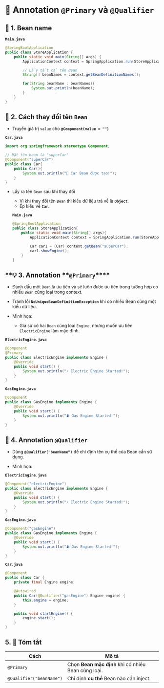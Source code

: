 # 🌱 Annotation **`@Primary`** và **`@Qualifier`**

## **📌 1. Bean name**

**`Main.java`**

```java
@SpringBootApplication
public class StoreApplication {
	public static void main(String[] args) {
		ApplicationContext context = SpringApplication.run(StoreApplication.class, args);

		// Lấy tất cả tên Bean
		String[] beanNames = context.getBeanDefinitionNames();

		for(String beanName : beanNames){
			System.out.println(beanName);
		}
	}
}
```

## **🔧 2. Cách thay đổi tên `Bean`**

- Truyền giá trị `value` cho **`@Component(value = "")`**

**`Car.java`**

```java
import org.springframework.stereotype.Component;

// Đặt tên bean là "superCar"
@Component("superCar")
public class Car{
    public Car(){
        System.out.println("🚗 Car Bean được tạo!");
    }
}
```

- Lấy ra tên `Bean` sau khi thay đổi

  - Vì khi thay đổi tên `Bean` thì kiểu dữ liệu trả về là **`Object`**.
  - Ép kiểu về **`Car`**.

  **`Main.java`**

  ```java
  @SpringBootApplication
  public class StoreApplication{
      public static void main(String[] args){
          ApplicationContext context = SpringApplication.run(StoreApplication.class, args);

          Car car1 = (Car) context.getBean("superCar");
          car1.showEngine();
      }
  }
  ```

## **💡 3. Annotation **`@Primary`\*\*\*\*

- Đánh dấu một `Bean` là ưu tiên và sẽ luôn được ưu tiên trong tường hợp có nhiều `Bean` cũng loại trong context.

- Tránh lỗi **`NoUniqueBeanDefinitionException`** khi có nhiều Bean cùng một kiểu dữ liệu.

- Minh họa:
  - Giả sử có hai `Bean` cùng loại `Engine`, nhưng muốn ưu tiên `ElectricEngine` làm mặc định.

**`ElectricEngine.java`**

```java
@Component
@Primary
public class ElectricEngine implements Engine {
    @Override
    public void start() {
        System.out.println("⚡ Electric Engine Started!");
    }
}
```

**`GasEngine.java`**

```java
@Component
public class GasEngine implements Engine {
    @Override
    public void start() {
        System.out.println("⛽ Gas Engine Started!");
    }
}
```

## **🌟 4. Annotation `@Qualifier`**

- Dùng **`@Qualifier("beanName")`** để chỉ định tên cụ thể của Bean cần sử dụng.

- Minh họa:

**`ElectricEngine.java`**

```java
@Component("electricEngine")
public class ElectricEngine implements Engine {
    @Override
    public void start() {
        System.out.println("⚡ Electric Engine Started!");
    }
}
```

**`GasEngine.java`**

```java
@Component("gasEngine")
public class GasEngine implements Engine {
    @Override
    public void start() {
        System.out.println("⛽ Gas Engine Started!");
    }
}
```

**`Car.java`**

```java
@Component
public class Car {
    private final Engine engine;

    @Autowired
    public Car(@Qualifier("gasEngine") Engine engine) {
        this.engine = engine;
    }

    public void startEngine() {
        engine.start();
    }
}
```

## **5. 🏁 Tóm tắt**

| **Cách**                 | **Mô tả**                                           |
| ------------------------ | --------------------------------------------------- |
| `@Primary`               | Chọn **Bean mặc định** khi có nhiều Bean cùng loại. |
| `@Qualifier("beanName")` | Chỉ định **cụ thể** Bean nào cần inject.            |
